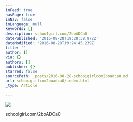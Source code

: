 ```yaml
---
inFeed: true
hasPage: true
inNav: false
inLanguage: null
keywords: []
description: schooIgirl.com/2boADCa0
datePublished: '2016-08-28T19:28:38.972Z'
dateModified: '2016-08-28T19:24:45.239Z'
title: ''
author: []
via: {}
authors: []
publisher: {}
starred: false
sourcePath: _posts/2016-08-28-schooigirlcom2boadca0.md
url: schooigirlcom2boadca0/index.html
_type: Article

---
```

![](https://the-grid-user-content.s3-us-west-2.amazonaws.com/4bd282a8-b439-4e50-9795-b0e681534071.jpg)

schooIgirl.com/2boADCa0